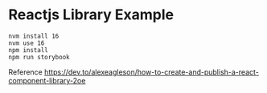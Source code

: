 # Reactjs Library Example

```
nvm install 16
nvm use 16
npm install 
npm run storybook     
```



Reference https://dev.to/alexeagleson/how-to-create-and-publish-a-react-component-library-2oe
